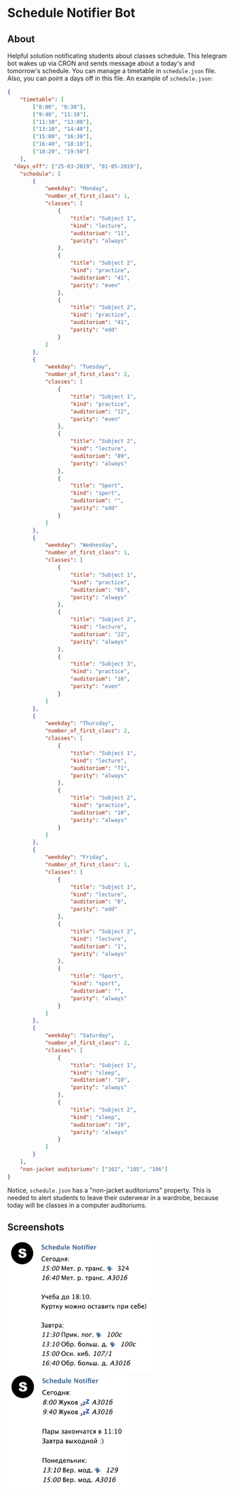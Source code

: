 # Schedule Notifier Bot
## About

Helpful solution notificating students about classes schedule. This telegram bot wakes up via CRON and sends message about a today's and tomorrow's schedule. You can manage a timetable in `schedule.json` file. Also, you can point a days off in this file. An example of `schedule.json`:
```json
{
	"timetable": [
		["8:00", "9:30"],
		["9:40", "11:10"],
		["11:30", "13:00"],
		["13:10", "14:40"],
		["15:00", "16:30"],
		["16:40", "18:10"],
		["18:20", "19:50"]
	],
  "days_off": ["25-03-2019", "01-05-2019"],
	"schedule": [
		{
			"weekday": "Monday",
			"number_of_first_class": 1,
			"classes": [
				{
					"title": "Subject 1",
					"kind": "lecture",
					"auditorium": "11",
					"parity": "always"
				},
				{
					"title": "Subject 2",
					"kind": "practice",
					"auditorium": "41",
					"parity": "even"
				},
				{
					"title": "Subject 2",
					"kind": "practice",
					"auditorium": "41",
					"parity": "odd"
				}
			]
		},
		{
			"weekday": "Tuesday",
			"number_of_first_class": 2,
			"classes": [
				{
					"title": "Subject 1",
					"kind": "practice",
					"auditorium": "12",
					"parity": "even"
				},
				{
					"title": "Subject 2",
					"kind": "lecture",
					"auditorium": "89",
					"parity": "always"
				},
				{
					"title": "Sport",
					"kind": "sport",
					"auditorium": "",
					"parity": "odd"
				}
			]
		},
		{
			"weekday": "Wednesday",
			"number_of_first_class": 1,
			"classes": [
				{
					"title": "Subject 1",
					"kind": "practice",
					"auditorium": "65",
					"parity": "always"
				},
				{
					"title": "Subject 2",
					"kind": "lecture",
					"auditorium": "22",
					"parity": "always"
				},
				{
					"title": "Subject 3",
					"kind": "practice",
					"auditorium": "16",
					"parity": "even"
				}
			]
		},
		{
			"weekday": "Thursday",
			"number_of_first_class": 2,
			"classes": [
				{
					"title": "Subject 1",
					"kind": "lecture",
					"auditorium": "71",
					"parity": "always"
				},
				{
					"title": "Subject 2",
					"kind": "practice",
					"auditorium": "10",
					"parity": "always"
				}
			]
		},
		{
			"weekday": "Friday",
			"number_of_first_class": 1,
			"classes": [
				{
					"title": "Subject 1",
					"kind": "lecture",
					"auditorium": "8",
					"parity": "odd"
				},
				{
					"title": "Subject 2",
					"kind": "lecture",
					"auditorium": "1",
					"parity": "always"
				},
				{
					"title": "Sport",
					"kind": "sport",
					"auditorium": "",
					"parity": "always"
				}
			]
		},
		{
			"weekday": "Saturday",
			"number_of_first_class": 2,
			"classes": [
				{
					"title": "Subject 1",
					"kind": "sleep",
					"auditorium": "10",
					"parity": "always"
				},
				{
					"title": "Subject 2",
					"kind": "sleep",
					"auditorium": "10",
					"parity": "always"
				}
			]
		}
	],
	"non-jacket auditoriums": ["102", "105", "106"]
}
```
Notice, `schedule.json` has a "non-jacket auditoriums" property. This is needed to alert students to leave their outerwear in a wardrobe, because today will be classes in a computer auditoriums.

## Screenshots

<img src="https://raw.githubusercontent.com/agvolkov5/schedule-notifier-bot/master/screenshot1.png" data-canonical-src="https://raw.githubusercontent.com/agvolkov5/schedule-notifier-bot/master/screenshot1.png" height="300" />
<img src="https://raw.githubusercontent.com/agvolkov5/schedule-notifier-bot/master/screenshot2.png" data-canonical-src="https://raw.githubusercontent.com/agvolkov5/schedule-notifier-bot/master/screenshot2.png" height="265" />
